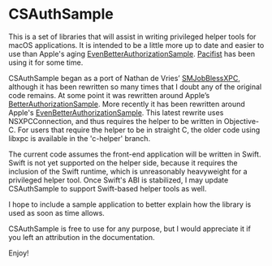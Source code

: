 #  CSAuthSample

This is a set of libraries that will assist in writing privileged helper tools for macOS applications. It is intended to be a little more up to date and easier to use than Apple's aging [EvenBetterAuthorizationSample](https://developer.apple.com/library/archive/samplecode/EvenBetterAuthorizationSample/Introduction/Intro.html). [Pacifist](https://www.charlessoft.com) has been using it for some time.

CSAuthSample began as a port of Nathan de Vries’ [SMJobBlessXPC](https://github.com/atnan/SMJobBlessXPC), although it has been rewritten so many times that I doubt any of the original code remains. At some point it was rewritten around Apple’s [BetterAuthorizationSample](https://developer.apple.com/library/archive/samplecode/BetterAuthorizationSample/Introduction/Intro.html). More recently it has been rewritten around Apple's [EvenBetterAuthorizationSample](https://developer.apple.com/library/archive/samplecode/EvenBetterAuthorizationSample/Introduction/Intro.html). This latest rewrite uses NSXPCConnection, and thus requires the helper to be written in Objective-C. For users that require the helper to be in straight C, the older code using libxpc is available in the 'c-helper' branch.

The current code assumes the front-end application will be written in Swift. Swift is not yet supported on the helper side, because it requires the inclusion of the Swift runtime, which is unreasonably heavyweight for a privileged helper tool. Once Swift's ABI is stabilized, I may update CSAuthSample to support Swift-based helper tools as well.

I hope to include a sample application to better explain how the library is used as soon as time allows.

CSAuthSample is free to use for any purpose, but I would appreciate it if you left an attribution in the documentation.

Enjoy!
